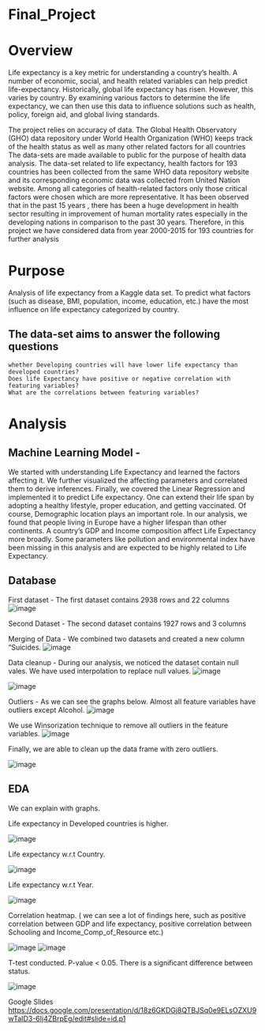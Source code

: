 # Final_Project

# Overview
Life expectancy is a key metric for understanding a country’s health. A number of economic, social, and health related variables can help predict life-expectancy. Historically, global life expectancy has risen. However, this varies by country. By examining various factors to determine the life expectancy, we can then use this data to influence solutions such as health, policy, foreign aid, and global living standards.

The project relies on accuracy of data. The Global Health Observatory (GHO) data repository under World Health Organization (WHO) keeps track of the health status as well as many other related factors for all countries The data-sets are made available to public for the purpose of health data analysis. The data-set related to life expectancy, health factors for 193 countries has been collected from the same WHO data repository website and its corresponding economic data was collected from United Nation website. Among all categories of health-related factors only those critical factors were chosen which are more representative. It has been observed that in the past 15 years , there has been a huge development in health sector resulting in improvement of human mortality rates especially in the developing nations in comparison to the past 30 years. Therefore, in this project we have considered data from year 2000-2015 for 193 countries for further analysis

# Purpose
Analysis of life expectancy from a Kaggle data set. To predict what factors (such as disease, BMI, population, income, education, etc.) have the most influence on life expectancy categorized by country.

## The data-set aims to answer the following questions

	whether Developing countries will have lower life expectancy than developed countries? 
	Does life Expectancy have positive or negative correlation with featuring variables?
	What are the correlations between featuring variables?
	
# Analysis 

## Machine Learning Model - 
We started with understanding Life Expectancy and learned the factors affecting it. We further visualized the affecting parameters and correlated them to derive inferences. Finally, we covered the Linear Regression and implemented it to predict Life expectancy.
One can extend their life span by adopting a healthy lifestyle, proper education, and getting vaccinated. Of course, Demographic location plays an important role. In our analysis, we found that people living in Europe have a higher lifespan than other continents. A country’s GDP and Income composition affect Life Expectancy more broadly.
Some parameters like pollution and environmental index have been missing in this analysis and are expected to be highly related to Life Expectancy.

## Database
First dataset - The first dataset contains 2938 rows and 22 columns
![image](https://user-images.githubusercontent.com/92557075/160436912-f6136c68-1dd4-4085-8887-5d8ee6043a50.png)

Second Dataset - The second dataset contains 1927 rows and 3 columns

Merging of Data - We combined two datasets and created a new column “Suicides. 
![image](https://user-images.githubusercontent.com/92557075/160437161-b1bae391-6b6b-4f03-8968-2c892bd1758e.png)
 
Data cleanup - During our analysis, we noticed the dataset contain null vales. We have used interpolation to replace null values. 
![image](https://user-images.githubusercontent.com/92557075/160437501-94429159-410e-4a33-b28d-fa70f0fd1635.png)

![image](https://user-images.githubusercontent.com/92557075/160524364-9ebec5d6-adf0-485d-a827-3a67ede21d78.png)


Outliers - As we can see the graphs below. Almost all feature variables have outliers except Alcohol. 
![image](https://user-images.githubusercontent.com/92557075/160524419-2e5d99f6-8a9c-4561-90c0-65ed5134da25.png)


We use Winsorization technique to remove all outliers in the feature variables.
![image](https://user-images.githubusercontent.com/92557075/160524817-900bc733-d375-4cb0-bb95-87b5a93227aa.png)


Finally, we are able to clean up the data frame with zero outliers.

![image](https://user-images.githubusercontent.com/92557075/160528094-6dd9d44b-fd68-4348-80e6-3120794dc608.png)



## EDA

We can explain with graphs.


Life expectancy in Developed countries is higher.

![image](https://user-images.githubusercontent.com/92557075/160524779-3e4c1ed5-9873-4c2d-96bb-2f3cd2e62f49.png)



Life expectancy w.r.t Country.

![image](https://user-images.githubusercontent.com/92557075/160528278-127b0d8b-1335-48a7-b2d8-eaf6f37e4d7d.png)



Life expectancy w.r.t Year.

![image](https://user-images.githubusercontent.com/92557075/160528301-b410ea5a-71c8-4d41-aeb4-6d2567dd6948.png)



Correlation heatmap. ( we can see a lot of findings here, such as positive correlation between GDP and life expectancy, positive correlation between Schooling and Income_Comp_of_Resource etc.)

![image](https://user-images.githubusercontent.com/92557075/160528323-da54d85f-349a-49dc-ab48-af65b5884b35.png)
![image](https://user-images.githubusercontent.com/92557075/160527827-bc05501a-78e5-47c3-96d6-e3f1e2072890.png)


T-test conducted. P-value < 0.05. There is a significant difference between status.

![image](https://user-images.githubusercontent.com/92557075/160528388-fd010375-042f-4034-ba68-593c3ad882bb.png)


Google Slides
https://docs.google.com/presentation/d/18z6GKDGj8QTBJSq0e9ELsOZXU9wTaID3-6Ij4ZBrpEg/edit#slide=id.p1
	

        
